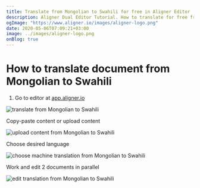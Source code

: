 ```yaml
---
title: Translate from Mongolian to Swahili for free in Aligner Editor
description: Aligner Dual Editor Tutorial. How to translate for free from Mongolian to Swahili. Aligner is multilingual document management platform. 
ogImage: "https://www.aligner.io/images/aligner-logo.png"
date: 2020-05-06T07:09:21+03:00
image: ../images/aligner-logo.png
onBlog: true
---
```


# How to translate document from Mongolian to Swahili

1. Go to editor at [app.aligner.io](https://app.aligner.io "Aligner App web page")

![translate from Mongolian to Swahili](../aligner-blank-editor.png "translate from Mongolian to Swahili")

Copy-paste content or upload content

![upload content from Mongolian to Swahili](../aligner-uploaded-document.png "upload content from Mongolian to Swahili")

Choose desired language

![choose machine translation from Mongolian to Swahili](../aligner-language-dropdown.png "choose machine translation from Mongolian to Swahili")

Work and edit 2 documents in parallel

![edit translation from Mongolian to Swahili](../aligner-double-sitded-editor.png "edit translation from Mongolian to Swahili")

